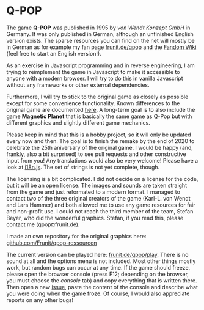 Q-POP
=====

The game **Q-POP** was published in 1995 by *von Wendt Konzept GmbH* in Germany. It was only published in German, although an unfinished English version exists. The sparse resources you can find on the net will mostly be in German as for example my fan page [frunit.de/qpop](https://www.frunit.de/qpop) and the [Fandom Wiki](https://qpop.fandom.com/de) (feel free to start an English version!).

As an exercise in Javascript programming and in reverse engineering, I am trying to reimplement the game in Javascript to make it accessible to anyone with a modern browser. I will try to do this in vanilla Javascript without any frameworks or other external dependencies.

Furthermore, I will try to stick to the original game as closely as possible except for some convenience functionality. Known differences to the original game are documented [here](differences.md). A long-term goal is to also include the game **Magnetic Planet** that is basically the same game as Q-Pop but with different graphics and slightly different game mechanics.

Please keep in mind that this is a hobby project, so it will only be updated every now and then. The goal is to finish the remake by the end of 2020 to celebrate the 25th aniversary of the original game. I would be happy (and, frankly, also a bit surprised) to see pull requests and other constructive input from you! Any translations would also be very welcome! Please have a look at [i18n.js](i18n.js). The set of strings is not yet complete, though.

The licensing is a bit complicated. I did not decide on a license for the code, but it will be an open license. The images and sounds are taken straight from the game and just reformated to a modern format. I managed to contact two of the three original creators of the game (Karl-L. von Wendt and Lars Hammer) and both allowed me to use any game resources for fair and non-profit use. I could not reach the third member of the team, Stefan Beyer, who did the wonderful graphics. Stefan, if you read this, please contact me (qpop¤frunit.de).

I made an own repository for the original graphics here: [github.com/Frunit/qpop-ressourcen](https://github.com/Frunit/qpop-ressourcen)

The current version can be played here: [frunit.de/qpop/play](https://frunit.de/qpop/play). There is no sound at all and the options menu is not included. Most other things mostly work, but random bugs can occur at any time. If the game should freeze, please open the browser console (press F12; depending on the browser, you must choose the *console* tab) and copy everything that is written there. Then open a new [issue](https://github.com/Frunit/qpop.js/issues), paste the content of the console and describe what you were doing when the game froze. Of course, I would also appreciate reports on any other bugs!
